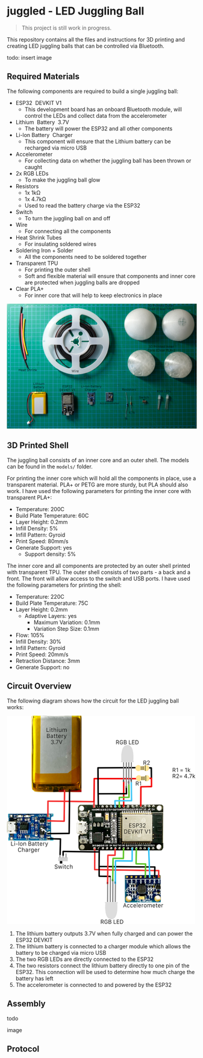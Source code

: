 # juggled - LED Juggling Ball

> This project is still work in progress.

This repository contains all the files and instructions for 3D printing and creating LED juggling balls that can be controlled via Bluetooth.

todo: insert image

## Required Materials

The following components are required to build a single juggling ball:

* ESP32  DEVKIT V1
	* This development board has an onboard Bluetooth module, will control the LEDs and collect data from the accelerometer
* Lithium  Battery  3.7V
	* The battery will power the ESP32 and all other components
* Li-lon Battery  Charger
	* This component will ensure that the Lithium battery can be recharged via micro USB
* Accelerometer
	* For collecting data on whether the juggling ball has been thrown or caught
* 2x RGB LEDs
	* To make the juggling ball glow
* Resistors
	* 1x 1kΩ
	* 1x 4.7kΩ
	* Used to read the battery charge via the ESP32
* Switch
	* To turn the juggling ball on and off
* Wire
	* For connecting all the components
* Heat Shrink Tubes
	* For insulating soldered wires
* Soldering Iron + Solder
	* All the components need to be soldered together
* Transparent TPU
	* For printing the outer shell
	* Soft and flexible material will ensure that components and inner core are protected when juggling balls are dropped
* Clear PLA+
	* For inner core that will help to keep electronics in place

![Components](https://github.com/scholtzan/juggled/raw/main/img/components.png)


## 3D Printed Shell

The juggling ball consists of an inner core and an outer shell. The models can be found in the `models/` folder.

For printing the inner core which will hold all the components in place, use a transparent material. PLA+ or PETG are more sturdy, but PLA should also work. I have used the following parameters for printing the inner core with transparent PLA+:

* Temperature: 200C
* Build Plate Temperature: 60C
* Layer Height: 0.2mm
* Infill Density: 5%
* Infill Pattern: Gyroid
* Print Speed: 80mm/s
* Generate Support: yes
	* Support density: 5%

The inner core and all components are protected by an outer shell printed with transparent TPU. The outer shell consists of two parts - a back and a front. The front will allow access to the switch and USB ports. I have used the following parameters for printing the shell:

* Temperature: 220C
* Build Plate Temperature: 75C
* Layer Height: 0.2mm
	* Adaptive Layers: yes
		* Maximum Variation: 0.1mm
		* Variation Step Size: 0.1mm
* Flow: 105%
* Infill Density: 30%
* Infill Pattern: Gyroid
* Print Speed: 20mm/s
* Retraction Distance: 3mm
* Generate Support: no

## Circuit Overview

The following diagram shows how the circuit for the LED juggling ball works:

<img src="https://github.com/scholtzan/juggled/raw/main/img/circuit.png" width="500">

1. The lithium battery outputs 3.7V when fully charged and can power the ESP32 DEVKIT
2. The lithium battery is connected to a charger module which allows the battery to be charged via micro USB
3. The two RGB LEDs are directly connected to the ESP32
4. The two resistors connect the lithium battery directly to one pin of the ESP32. This connection will be used to determine how much charge the battery has left
5. The accelerometer is connected to and powered by the ESP32

## Assembly

todo

image

## Protocol